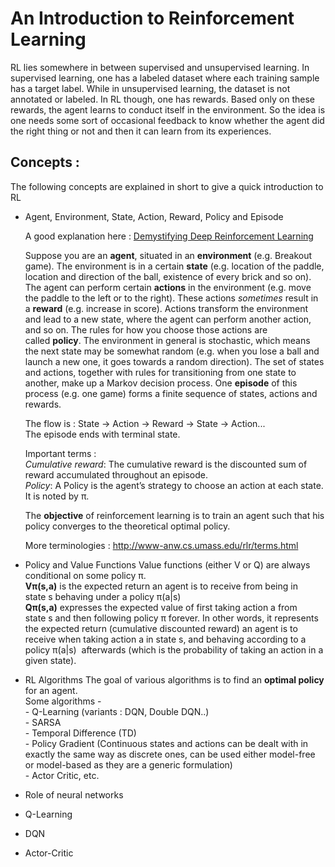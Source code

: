 # An Introduction to Reinforcement Learning

RL lies somewhere in between supervised and unsupervised learning. In supervised learning, one has a labeled dataset where each training sample has a target label. While in unsupervised learning, the dataset is not annotated or labeled. In RL though, one has rewards. Based only on these rewards, the agent learns to conduct itself in the environment. So the idea is one needs some sort of occasional feedback to know whether the agent did the right thing or not and then it can learn from its experiences.

## Concepts :

The following concepts are explained in short to give a quick introduction to RL

* Agent, Environment, State, Action, Reward, Policy and Episode    
      
    A good explanation here : [Demystifying Deep Reinforcement Learning](http://neuro.cs.ut.ee/demystifying-deep-reinforcement-learning/)  
      
    Suppose you are an **agent**, situated in an **environment** (e.g. Breakout game). The environment is in a certain **state** (e.g. location of the paddle, location and direction of the ball, existence of every brick and so on). The agent can perform certain **actions** in the environment (e.g. move the paddle to the left or to the right). These actions *sometimes* result in a **reward** (e.g. increase in score). Actions transform the environment and lead to a new state, where the agent can perform another action, and so on. The rules for how you choose those actions are called **policy**. The environment in general is stochastic, which means the next state may be somewhat random (e.g. when you lose a ball and launch a new one, it goes towards a random direction). The set of states and actions, together with rules for transitioning from one state to another, make up a Markov decision process. One **episode** of this process (e.g. one game) forms a finite sequence of states, actions and rewards.  
      
    The flow is : State -> Action -> Reward -> State -> Action...  
    The episode ends with terminal state.  
      
    Important terms :  
    *Cumulative reward*: The cumulative reward is the discounted sum of reward accumulated throughout an episode.  
    *Policy*: A Policy is the agent’s strategy to choose an action at each state. It is noted by π.  
      
    The **objective** of reinforcement learning is to train an agent such that his policy converges to the theoretical optimal policy.  
      
    More terminologies : http://www-anw.cs.umass.edu/rlr/terms.html  
      
* Policy and Value Functions
      Value functions (either V or Q) are always conditional on some policy π.  
      **Vπ(s,a)** is the expected return an agent is to receive from being in state s behaving under a policy π(a|s)  
      **Qπ(s,a)** expresses the expected value of first taking action a from state s and then following policy π forever. In other words, it represents the expected return (cumulative discounted reward) an agent is to receive when taking action a in state s, and behaving according to a policy π(a|s)  afterwards (which is the probability of taking an action in a given state).  
  
* RL Algorithms
      The goal of various algorithms is to find an **optimal policy** for an agent.  
      Some algorithms -  
      -  Q-Learning (variants : DQN, Double DQN..)  
      -  SARSA  
      -  Temporal Difference (TD)  
      -  Policy Gradient (Continuous states and actions can be dealt with in exactly the same way as discrete ones, can be used either model-free or model-based as they are a generic formulation)  
      -  Actor Critic, etc.   
              
* Role of neural networks  
* Q-Learning  
* DQN  
* Actor-Critic  
